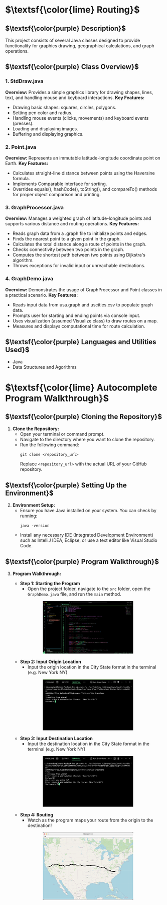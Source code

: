  # $\textsf{\color{lime} Routing}$

## $\textsf{\color{purple} Description}$
This project consists of several Java classes designed to provide functionality for graphics drawing, geographical calculations, and graph operations.

## $\textsf{\color{purple} Class Overview}$

### 1. StdDraw.java
**Overview:** Provides a simple graphics library for drawing shapes, lines, text, and handling mouse and keyboard interactions.
**Key Features:**
- Drawing basic shapes: squares, circles, polygons.
- Setting pen color and radius.
- Handling mouse events (clicks, movements) and keyboard events (presses).
- Loading and displaying images.
- Buffering and displaying graphics.


### 2. Point.java
**Overview:** Represents an immutable latitude-longitude coordinate point on Earth.
**Key Features:**
- Calculates straight-line distance between points using the Haversine formula.
- Implements Comparable interface for sorting.
- Overrides equals(), hashCode(), toString(), and compareTo() methods for proper object comparison and printing.

### 3. GraphProcessor.java
**Overview:** Manages a weighted graph of latitude-longitude points and supports various distance and routing operations.
**Key Features:**
- Reads graph data from a .graph file to initialize points and edges.
- Finds the nearest point to a given point in the graph.
- Calculates the total distance along a route of points in the graph.
- Checks connectivity between two points in the graph.
- Computes the shortest path between two points using Dijkstra's algorithm.
- Throws exceptions for invalid input or unreachable destinations.

### 4. GraphDemo.java
**Overview:** Demonstrates the usage of GraphProcessor and Point classes in a practical scenario.
**Key Features:**
- Reads input data from usa.graph and uscities.csv to populate graph data.
- Prompts user for starting and ending points via console input.
- Uses visualization (assumed Visualize class) to draw routes on a map.
- Measures and displays computational time for route calculation.

## $\textsf{\color{purple} Languages and Utilities Used}$
- Java
- Data Structures and Agorithms

# $\textsf{\color{lime} Autocomplete Program Walkthrough}$

## $\textsf{\color{purple} Cloning the Repository}$

1. **Clone the Repository:**
   - Open your terminal or command prompt.
   - Navigate to the directory where you want to clone the repository.
   - Run the following command:
     ```
     git clone <repository_url>
     ```
     Replace `<repository_url>` with the actual URL of your GitHub repository.

## $\textsf{\color{purple} Setting Up the Environment}$

2. **Environment Setup:**
   - Ensure you have Java installed on your system. You can check by running:
     ```
     java -version
     ```
   - Install any necessary IDE (Integrated Development Environment) such as IntelliJ IDEA, Eclipse, or use a text editor like Visual Studio Code.

## $\textsf{\color{purple} Program Walkthrough}$

3. **Program Walkthrough:**
   - **Step 1: Starting the Program**
     - Open the project folder, navigate to the `src` folder, open the `GraphDemo.java` file, and run the `main` method.
   <p align="center">
   <img src="ReadMe%20Images/step1.png" height="60%" width="60%" alt="Finding the main method"/>
   </p>

   - **Step 2: Input Origin Location**
     - Input the origin location in the City State format in the terminal (e.g. New York NY)
   <p align="center">
   <img src="ReadMe%20Images/step2.png" height="60%" width="60%" alt="Inputting Durham NC as the origin location"/>
   </p>

   - **Step 3: Input Destination Location**
     - Input the destination location in the City State format in the terminal (e.g. New York NY)
   <p align="center">
   <img src="ReadMe%20Images/step3.png" height="60%" width="60%" alt="Inputting Sacramento CA as the destination location"/>
   </p>

   - **Step 4: Routing**
     - Watch as the program maps your route from the origin to the destination!
   <p align="center">
   <img src="ReadMe%20Images/step4.png" height="60%" width="60%" alt="Routing"/>
   </p>



